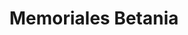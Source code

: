 ---
title: "Memoriales Betania"
url: /carupano/memoriales-betania/
shop: directores de funerarias
---